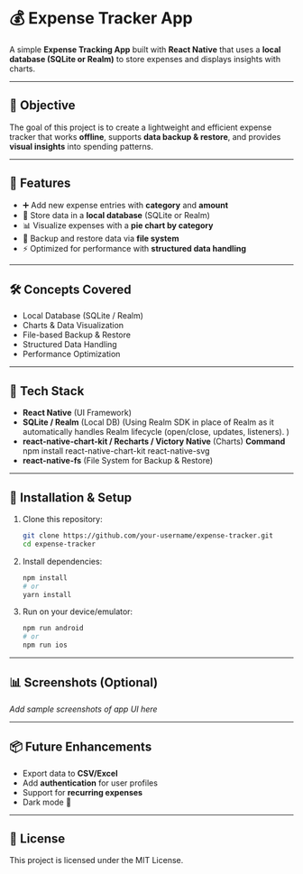 # 💰 Expense Tracker App

A simple **Expense Tracking App** built with **React Native** that uses a **local database (SQLite or Realm)** to store expenses and displays insights with charts.

---

## 📌 Objective

The goal of this project is to create a lightweight and efficient expense tracker that works **offline**, supports **data backup & restore**, and provides **visual insights** into spending patterns.

---

## 🚀 Features

- ➕ Add new expense entries with **category** and **amount**
- 💾 Store data in a **local database** (SQLite or Realm)
- 📊 Visualize expenses with a **pie chart by category**
- 📂 Backup and restore data via **file system**
- ⚡ Optimized for performance with **structured data handling**

---

## 🛠️ Concepts Covered

- Local Database (SQLite / Realm)
- Charts & Data Visualization
- File-based Backup & Restore
- Structured Data Handling
- Performance Optimization

---

## 📱 Tech Stack

- **React Native** (UI Framework)
- **SQLite / Realm** (Local DB) (Using Realm SDK in place of Realm as it automatically handles Realm lifecycle (open/close, updates, listeners). )
- **react-native-chart-kit / Recharts / Victory Native** (Charts) **Command** npm install react-native-chart-kit react-native-svg
- **react-native-fs** (File System for Backup & Restore)

---

## 🔧 Installation & Setup

1. Clone this repository:

   ```bash
   git clone https://github.com/your-username/expense-tracker.git
   cd expense-tracker
   ```

2. Install dependencies:

   ```bash
   npm install
   # or
   yarn install
   ```

3. Run on your device/emulator:
   ```bash
   npm run android
   # or
   npm run ios
   ```

---

## 📊 Screenshots (Optional)

_Add sample screenshots of app UI here_

---

## 📦 Future Enhancements

- Export data to **CSV/Excel**
- Add **authentication** for user profiles
- Support for **recurring expenses**
- Dark mode 🌙

---

## 📝 License

This project is licensed under the MIT License.
